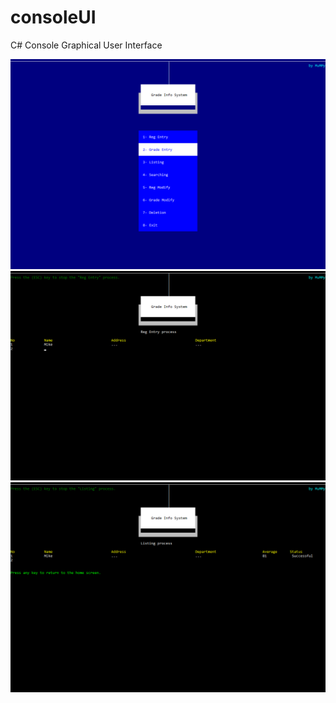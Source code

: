 # consoleUI

C# Console Graphical User Interface


<img src="https://raw.githubusercontent.com/4MuMMy/consoleUI/main/ss1.png" />

<img src="https://raw.githubusercontent.com/4MuMMy/consoleUI/main/ss2.png" />

<img src="https://raw.githubusercontent.com/4MuMMy/consoleUI/main/ss3.png" />
